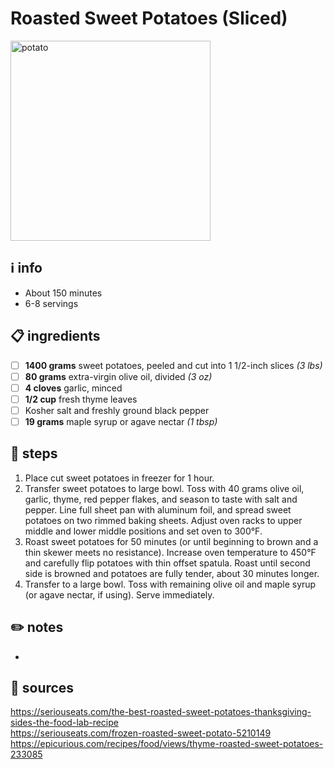 # Roasted Sweet Potatoes (Sliced)  
<img src="https://www.jessicagavin.com/wp-content/uploads/2019/11/roasted-sweet-potatoes-12.jpg" alt="potato" width="320"/>

## ℹ️ info  
* About 150 minutes  
* 6-8 servings  

## 📋 ingredients  
- [ ] **1400	grams**	sweet potatoes, peeled and cut into 1 1/2-inch slices *(3 lbs)*
- [ ] **80	grams**	extra-virgin olive oil, divided *(3 oz)*
- [ ] **4	cloves**	garlic, minced
- [ ] **1/2	cup**	fresh thyme leaves
- [ ] Kosher salt and freshly ground black pepper
- [ ] **19	grams**	maple syrup or agave nectar *(1 tbsp)*

## 🔪 steps  
1. Place cut sweet potatoes in freezer for 1 hour.
2. Transfer sweet potatoes to large bowl. Toss with 40 grams olive oil, garlic, thyme, red pepper flakes, and season to taste with salt and pepper. Line full sheet pan with aluminum foil, and spread sweet potatoes on two rimmed baking sheets. Adjust oven racks to upper middle and lower middle positions and set oven to 300°F.
3. Roast sweet potatoes for 50 minutes (or until beginning to brown and a thin skewer meets no resistance). Increase oven temperature to 450°F and carefully flip potatoes with thin offset spatula. Roast until second side is browned and potatoes are fully tender, about 30 minutes longer.
4. Transfer to a large bowl. Toss with remaining olive oil and maple syrup (or agave nectar, if using). Serve immediately. 

## ✏️ notes  
* 

## 🔗 sources  
https://seriouseats.com/the-best-roasted-sweet-potatoes-thanksgiving-sides-the-food-lab-recipe  
https://seriouseats.com/frozen-roasted-sweet-potato-5210149  
https://epicurious.com/recipes/food/views/thyme-roasted-sweet-potatoes-233085  
